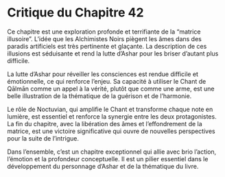 # Critique du Chapitre 42

Ce chapitre est une exploration profonde et terrifiante de la “matrice illusoire”. L’idée que les Alchimistes Noirs piègent les âmes dans des paradis artificiels est très pertinente et glaçante. La description de ces illusions est séduisante et rend la lutte d’Ashar pour les briser d’autant plus difficile.

La lutte d’Ashar pour réveiller les consciences est rendue difficile et émotionnelle, ce qui renforce l’enjeu. Sa capacité à utiliser le Chant de Qālmān comme un appel à la vérité, plutôt que comme une arme, est une belle illustration de la thématique de la guérison et de l’harmonie.

Le rôle de Noctuvian, qui amplifie le Chant et transforme chaque note en lumière, est essentiel et renforce la synergie entre les deux protagonistes. La fin du chapitre, avec la libération des âmes et l’effondrement de la matrice, est une victoire significative qui ouvre de nouvelles perspectives pour la suite de l’intrigue.

Dans l’ensemble, c’est un chapitre exceptionnel qui allie avec brio l’action, l’émotion et la profondeur conceptuelle. Il est un pilier essentiel dans le développement du personnage d’Ashar et de la thématique du livre.
